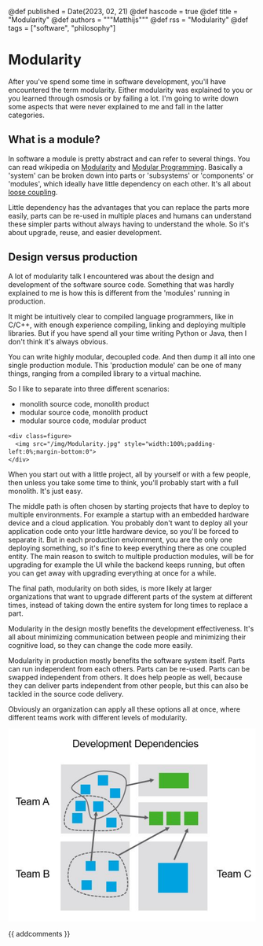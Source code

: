 @def published = Date(2023, 02, 21)
@def hascode = true
@def title = "Modularity"
@def authors = """Matthijs"""
@def rss = "Modularity"
@def tags = ["software", "philosophy"]

# Modularity

After you've spend some time in software development, you'll have encountered the term modularity. Either modularity was explained to you or you learned through osmosis or by failing a lot. I'm going to write down some aspects that were never explained to me and fall in the latter categories.

## What is a module?

In software a module is pretty abstract and can refer to several things. You can read wikipedia on [Modularity](https://en.wikipedia.org/wiki/Modularity) and [Modular Programming](https://en.wikipedia.org/wiki/Modular_programming). Basically a 'system' can be broken down into parts or 'subsystems' or 'components' or 'modules', which ideally have little dependency on each other. It's all about [loose coupling](https://en.wikipedia.org/wiki/Loose_coupling).

Little dependency has the advantages that you can replace the parts more easily, parts can be re-used in multiple places and humans can understand these simpler parts without always having to understand the whole. So it's about upgrade, reuse, and easier development.

## Design versus production

A lot of modularity talk I encountered was about the design and development of the software source code. Something that was hardly explained to me is how this is different from the 'modules' running in production.

It might be intuitively clear to compiled language programmers, like in C/C++, with enough experience compiling, linking and deploying multiple libraries. But if you have spend all your time writing Python or Java, then I don't think it's always obvious.

You can write highly modular, decoupled code. And then dump it all into one single production module. This 'production module' can be one of many things, ranging from a compiled library to a virtual machine.

So I like to separate into three different scenarios:
* monolith source code, monolith product
* modular source code, monolith product
* modular source code, modular product

~~~
<div class=figure>
  <img src="/img/Modularity.jpg" style="width:100%;padding-left:0%;margin-bottom:0">
</div>
~~~

When you start out with a little project, all by yourself or with a few people, then unless you take some time to think, you'll probably start with a full monolith. It's just easy.

The middle path is often chosen by starting projects that have to deploy to multiple environments. For example a startup with an embedded hardware device and a cloud application. You probably don't want to deploy all your application code onto your little hardware device, so you'll be forced to separate it. But in each production environment, you are the only one deploying something, so it's fine to keep everything there as one coupled entity. The main reason to switch to multiple production modules, will be for upgrading for example the UI while the backend keeps running, but often you can get away with upgrading everything at once for a while.

The final path, modularity on both sides, is more likely at larger organizations that want to upgrade different parts of the system at different times, instead of taking down the entire system for long times to replace a part.

Modularity in the design mostly benefits the development effectiveness. It's all about minimizing communication between people and minimizing their cognitive load, so they can change the code more easily.

Modularity in production mostly benefits the software system itself. Parts can run independent from each others. Parts can be re-used. Parts can be swapped independent from others. It does help people as well, because they can deliver parts independent from other people, but this can also be tackled in the source code delivery.

Obviously an organization can apply all these options all at once, where different teams work with different levels of modularity.

![team development](/img/ModularityTeams.jpg)

{{ addcomments }}